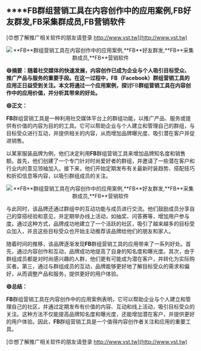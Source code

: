 ## ****FB**群组营销工具在内容创作中的应用案例,**FB**好友群发,**FB**采集群成员,**FB**营销软件**

[😍想了解推广相关软件的朋友请登录 http://www.vst.tw](http://www.vst.tw)

 <center><img src="https://vst.tw/MP4/tuiguang/png/0.png" alt="**FB**群组营销工具在内容创作中的应用案例,**FB**好友群发,**FB**采集群成员,**FB**营销软件"></center>

**😄摘要：随着社交媒体的快速发展，内容创作已成为企业与个人吸引目标受众、推广产品与服务的重要手段。在这一过程中，**FB**（Facebook）群组营销工具的应用正日益受到关注。本文将通过一个应用案例，探讨**FB**群组营销工具在内容创作中的应用价值，并分析其带来的好处。**

**😄正文：**

**FB**群组营销工具是一种利用社交媒体平台上的群组功能，以推广产品、服务或提供有价值的内容为目的的工具。它可以帮助企业与个人建立和管理自己的群组，与目标受众进行互动，并提供相关的内容，从而增加品牌曝光度、吸引潜在客户并促进销售。

以某家服装品牌为例，他们决定利用**FB**群组营销工具来增加品牌知名度和销售额。首先，他们创建了一个专门针对时尚爱好者的群组，并邀请了一些潜在客户和行业内的意见领袖加入。接下来，他们开始定期发布有关最新时装趋势、搭配技巧和折扣信息等内容，以吸引群组成员的关注。

 <center><img src="https://vst.tw/MP4/tuiguang/png/3.png" alt="**FB**群组营销工具在内容创作中的应用案例,**FB**好友群发,**FB**采集群成员,**FB**营销软件"></center>

与此同时，该品牌还通过群组中的互动功能与成员进行交流。他们鼓励成员分享自己的穿搭经验和意见，并定期举办线上活动，如抽奖、问答赛等，增加用户参与度。通过这种方式，品牌成功地建立了一个活跃的社区，吸引了越来越多的目标受众加入，并且这些目标受众也开始主动推荐该品牌给他们的朋友和家人。

随着时间的推移，该品牌逐渐发现**FB**群组营销工具的应用带来了一系列好处。首先，通过内容创作和互动，品牌成功地提高了自身的知名度和曝光度。其次，由于群组成员都是对时尚感兴趣的人群，他们更有可能成为潜在客户，并转化为实际购买者。第三，通过与群组成员的互动，品牌能够更好地了解目标受众的需求和偏好，从而调整产品和服务，提供更好的用户体验。

**😄总结：**

**FB**群组营销工具在内容创作中的应用案例表明，它可以帮助企业与个人建立和管理自己的社区，并通过定期发布有价值的内容、互动和线上活动，吸引目标受众的关注。这种方法不仅能提高品牌知名度和曝光度，还能增加潜在客户，并提供更好的用户体验。因此，**FB**群组营销工具是一个值得内容创作者关注和应用的重要工具。

[😍想了解推广相关软件的朋友请登录 http://www.vst.tw](http://www.vst.tw)



